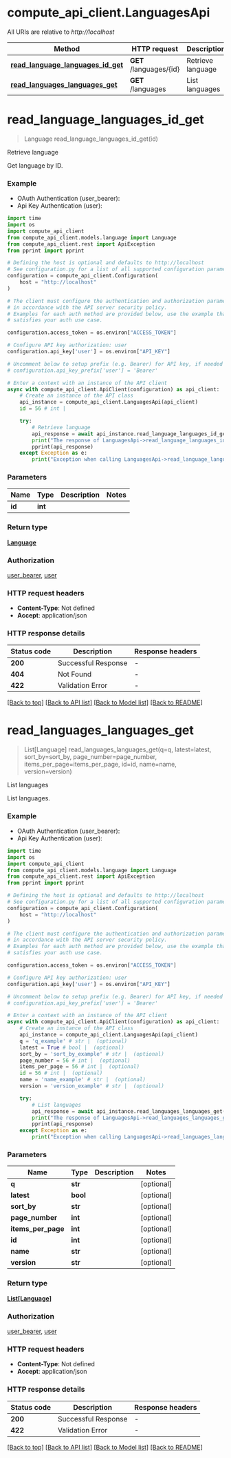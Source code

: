 # compute_api_client.LanguagesApi

All URIs are relative to *http://localhost*

Method | HTTP request | Description
------------- | ------------- | -------------
[**read_language_languages_id_get**](LanguagesApi.md#read_language_languages_id_get) | **GET** /languages/{id} | Retrieve language
[**read_languages_languages_get**](LanguagesApi.md#read_languages_languages_get) | **GET** /languages | List languages


# **read_language_languages_id_get**
> Language read_language_languages_id_get(id)

Retrieve language

Get language by ID.

### Example

* OAuth Authentication (user_bearer):
* Api Key Authentication (user):
```python
import time
import os
import compute_api_client
from compute_api_client.models.language import Language
from compute_api_client.rest import ApiException
from pprint import pprint

# Defining the host is optional and defaults to http://localhost
# See configuration.py for a list of all supported configuration parameters.
configuration = compute_api_client.Configuration(
    host = "http://localhost"
)

# The client must configure the authentication and authorization parameters
# in accordance with the API server security policy.
# Examples for each auth method are provided below, use the example that
# satisfies your auth use case.

configuration.access_token = os.environ["ACCESS_TOKEN"]

# Configure API key authorization: user
configuration.api_key['user'] = os.environ["API_KEY"]

# Uncomment below to setup prefix (e.g. Bearer) for API key, if needed
# configuration.api_key_prefix['user'] = 'Bearer'

# Enter a context with an instance of the API client
async with compute_api_client.ApiClient(configuration) as api_client:
    # Create an instance of the API class
    api_instance = compute_api_client.LanguagesApi(api_client)
    id = 56 # int | 

    try:
        # Retrieve language
        api_response = await api_instance.read_language_languages_id_get(id)
        print("The response of LanguagesApi->read_language_languages_id_get:\n")
        pprint(api_response)
    except Exception as e:
        print("Exception when calling LanguagesApi->read_language_languages_id_get: %s\n" % e)
```



### Parameters

Name | Type | Description  | Notes
------------- | ------------- | ------------- | -------------
 **id** | **int**|  | 

### Return type

[**Language**](Language.md)

### Authorization

[user_bearer](../README.md#user_bearer), [user](../README.md#user)

### HTTP request headers

 - **Content-Type**: Not defined
 - **Accept**: application/json

### HTTP response details
| Status code | Description | Response headers |
|-------------|-------------|------------------|
**200** | Successful Response |  -  |
**404** | Not Found |  -  |
**422** | Validation Error |  -  |

[[Back to top]](#) [[Back to API list]](../README.md#documentation-for-api-endpoints) [[Back to Model list]](../README.md#documentation-for-models) [[Back to README]](../README.md)

# **read_languages_languages_get**
> List[Language] read_languages_languages_get(q=q, latest=latest, sort_by=sort_by, page_number=page_number, items_per_page=items_per_page, id=id, name=name, version=version)

List languages

List languages.

### Example

* OAuth Authentication (user_bearer):
* Api Key Authentication (user):
```python
import time
import os
import compute_api_client
from compute_api_client.models.language import Language
from compute_api_client.rest import ApiException
from pprint import pprint

# Defining the host is optional and defaults to http://localhost
# See configuration.py for a list of all supported configuration parameters.
configuration = compute_api_client.Configuration(
    host = "http://localhost"
)

# The client must configure the authentication and authorization parameters
# in accordance with the API server security policy.
# Examples for each auth method are provided below, use the example that
# satisfies your auth use case.

configuration.access_token = os.environ["ACCESS_TOKEN"]

# Configure API key authorization: user
configuration.api_key['user'] = os.environ["API_KEY"]

# Uncomment below to setup prefix (e.g. Bearer) for API key, if needed
# configuration.api_key_prefix['user'] = 'Bearer'

# Enter a context with an instance of the API client
async with compute_api_client.ApiClient(configuration) as api_client:
    # Create an instance of the API class
    api_instance = compute_api_client.LanguagesApi(api_client)
    q = 'q_example' # str |  (optional)
    latest = True # bool |  (optional)
    sort_by = 'sort_by_example' # str |  (optional)
    page_number = 56 # int |  (optional)
    items_per_page = 56 # int |  (optional)
    id = 56 # int |  (optional)
    name = 'name_example' # str |  (optional)
    version = 'version_example' # str |  (optional)

    try:
        # List languages
        api_response = await api_instance.read_languages_languages_get(q=q, latest=latest, sort_by=sort_by, page_number=page_number, items_per_page=items_per_page, id=id, name=name, version=version)
        print("The response of LanguagesApi->read_languages_languages_get:\n")
        pprint(api_response)
    except Exception as e:
        print("Exception when calling LanguagesApi->read_languages_languages_get: %s\n" % e)
```



### Parameters

Name | Type | Description  | Notes
------------- | ------------- | ------------- | -------------
 **q** | **str**|  | [optional] 
 **latest** | **bool**|  | [optional] 
 **sort_by** | **str**|  | [optional] 
 **page_number** | **int**|  | [optional] 
 **items_per_page** | **int**|  | [optional] 
 **id** | **int**|  | [optional] 
 **name** | **str**|  | [optional] 
 **version** | **str**|  | [optional] 

### Return type

[**List[Language]**](Language.md)

### Authorization

[user_bearer](../README.md#user_bearer), [user](../README.md#user)

### HTTP request headers

 - **Content-Type**: Not defined
 - **Accept**: application/json

### HTTP response details
| Status code | Description | Response headers |
|-------------|-------------|------------------|
**200** | Successful Response |  -  |
**422** | Validation Error |  -  |

[[Back to top]](#) [[Back to API list]](../README.md#documentation-for-api-endpoints) [[Back to Model list]](../README.md#documentation-for-models) [[Back to README]](../README.md)

